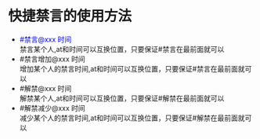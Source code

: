 # 快捷禁言的使用方法
<ul type="disc">
  <li><span style="color:blue">#禁言@xxx 时间</span></br>禁言某个人,at和时间可以互换位置，只要保证#禁言在最前面就可以</li>
  <li>#禁言增加@xxx 时间</br>增加某个人的禁言时间,at和时间可以互换位置，只要保证#禁言在最前面就可以</li>
  <li>#解禁@xxx 时间</br>解禁某个人,at和时间可以互换位置，只要保证#解禁在最前面就可以</li>
  <li>#解禁减少@xxx 时间</br>减少某个人的禁言时间,at和时间可以互换位置，只要保证#解禁在最前面就可以</li>
</ul>
